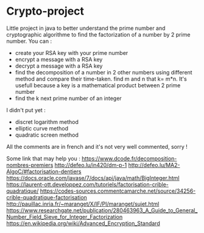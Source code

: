 # Crypto-project
Little project in java to better understand the prime number and cryptographic algorithme to find the factorization of a number by 2 prime number.
You can :
- create your RSA key with your prime number
- encrypt a message with a RSA key
- decrypt a message with a RSA key
- find the decomposition of a number in 2 other numbers using different method and compare their time-taken. find m and n that k= m*n. It's usefull because a key is a mathematical product between 2 prime number
- find the k next prime number of an integer

I didn't put yet :
- discret logarithm method
- elliptic curve method
- quadratic screen method

All the comments are in french and it's not very well commented, sorry !

Some link that may help you :
https://www.dcode.fr/decomposition-nombres-premiers
http://defeo.lu/in420/dm-p-1
http://defeo.lu/MA2-AlgoC/#factorisation-dentiers
https://docs.oracle.com/javase/7/docs/api/java/math/BigInteger.html
https://laurent-ott.developpez.com/tutoriels/factorisation-crible-quadratique/
https://codes-sources.commentcamarche.net/source/34256-crible-quadratique-factorisation
http://pauillac.inria.fr/~maranget/X/IF/PI/maranget/sujet.html
https://www.researchgate.net/publication/280463963_A_Guide_to_General_Number_Field_Sieve_for_Integer_Factorization
https://en.wikipedia.org/wiki/Advanced_Encryption_Standard
